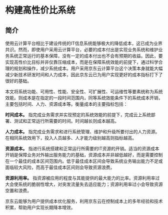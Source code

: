 # 构建高性价比系统

## 简介

使用云计算平台相比于建设传统的IT信息系统能够极大的降低成本，这已成为业界共识。然而，即使用户采用云计算平台，必要的成本付出是实现业务系统和维护业务系统正常运行的基本保障，没有一定的成本付出也不会有预期的收益。因此，要实现高性价比目标并非仅靠压缩成本，而是在保障系统效能的前提下，通过科学合理的规划和操作，减少系统成本。用户采用京东云计算平台这个决策本身就能大幅减少新技术研发时间和人力成本，因此京东云已为用户实现更好的成本指标打下了很好的基础。

本文将系统功能、可用性、性能、安全性、可扩展性、可运维性等要素统称为系统效能。则成本是在指定的一段时间范围内，同等系统效能条件下的系统成本开销，主要包括时间、人力、资源成本等。衡量成本的主要指标包括：

**时间成本。**
指完成业务需求并实现预定的系统效能的前提下，完成云上系统部署、测试和正常运行所需要的时间。时间越长则成本越高。

**人力成本。**
指完成业务需求和进行系统管理、维护和升级所要付出的人力资源。在相同系统效用下，投入人员越多、人才能力级别越高则指标越高。

**资源成本。**
指进行系统搭建和正常运行所需要的IT资源的开销。适当的资源成本开销是保障业务对外输出服务能力的基础，资源成本并非越低越好，而是需要控制在一个最佳的成本区间范围内。低于最佳成本区间会导致系统业务输出能力不足或面临较大风险，而高于最佳成本区间则会导致资源浪费。

**资源利用率。**
指资源被应用的程度与其能提供的最大能力的比率。资源利用率过大会使系统的脆弱性增大，对突发流量失去适应能力；资源利用率过小会导致资源空置和浪费。

京东云能够为用户提供成本优化服务，利用京东云在控制成本上的多年经验和技术积累，帮助用户实现长期降本增效。
